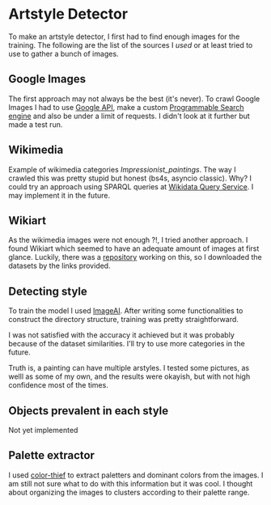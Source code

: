 # Artstyle Detector

To make an artstyle detector, I first had to find enough images for the training.
The following are the list of the sources I *used* or at least tried to use to gather a bunch of images.

## Google Images

The first approach may not always be the best (it's never). To crawl Google Images I had to use [Google API](https://console.cloud.google.com/apis/library), make a custom [Programmable Search engine](https://developers.google.com/custom-search) and also be under a limit of requests. I didn't look at it further but made a test run.

## Wikimedia

Example of wikimedia categories *Impressionist_paintings*. The way I crawled this was pretty stupid but honest (bs4s, asyncio classic). Why? I could try an approach using SPARQL queries at [Wikidata Query Service](https://query.wikidata.org/). I may implement it in the future.

## Wikiart

As the wikimedia images were not enough ?!, I tried another approach. I found Wikiart which seemed to have an adequate amount of images at first glance. Luckily, there was a [repository](https://github.com/asahi417/wikiart-image-dataset) working on this, so I downloaded the datasets by the links provided.

## Detecting style

To train the model I used [ImageAI](https://github.com/OlafenwaMoses/ImageAI/tree/master). After writing some functionalities to construct the directory structure, training was pretty straightforward.

I was not satisfied with the accuracy it achieved but it was probably because of the dataset similarities. I'll try to use more categories in the future.

Truth is, a painting can have multiple arstyles. I tested some pictures, as welll as some of my own, and the results were okayish, but with not high confidence most of the times.

## Objects prevalent in each style

Not yet implemented

## Palette extractor

I used [color-thief](https://github.com/fengsp/color-thief-py) to extract paletters and dominant colors from the images. I am still not sure what to do with this information but it was cool. I thought about organizing the images to clusters according to their palette range.
